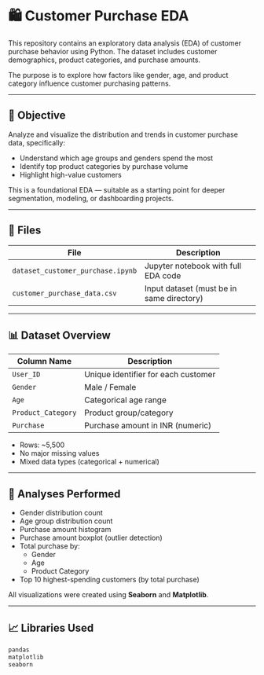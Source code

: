 # 🛍️ Customer Purchase EDA

This repository contains an exploratory data analysis (EDA) of customer purchase behavior using Python. The dataset includes customer demographics, product categories, and purchase amounts.

The purpose is to explore how factors like gender, age, and product category influence customer purchasing patterns.

---

## 📌 Objective

Analyze and visualize the distribution and trends in customer purchase data, specifically:

- Understand which age groups and genders spend the most
- Identify top product categories by purchase volume
- Highlight high-value customers

This is a foundational EDA — suitable as a starting point for deeper segmentation, modeling, or dashboarding projects.

---

## 📁 Files

| File                             | Description                                |
|----------------------------------|--------------------------------------------|
| `dataset_customer_purchase.ipynb` | Jupyter notebook with full EDA code        |
| `customer_purchase_data.csv`     | Input dataset (must be in same directory)  |

---

## 📊 Dataset Overview

| Column Name       | Description                         |
|------------------|-------------------------------------|
| `User_ID`         | Unique identifier for each customer |
| `Gender`          | Male / Female                       |
| `Age`             | Categorical age range               |
| `Product_Category`| Product group/category              |
| `Purchase`        | Purchase amount in INR (numeric)    |

- Rows: ~5,500  
- No major missing values  
- Mixed data types (categorical + numerical)

---

## 🔎 Analyses Performed

- Gender distribution count
- Age group distribution count
- Purchase amount histogram
- Purchase amount boxplot (outlier detection)
- Total purchase by:
  - Gender
  - Age
  - Product Category
- Top 10 highest-spending customers (by total purchase)

All visualizations were created using **Seaborn** and **Matplotlib**.

---

## 📈 Libraries Used

```python
pandas
matplotlib
seaborn
